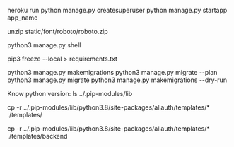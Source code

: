 heroku run python manage.py createsuperuser
python manage.py startapp app_name

unzip static/font/roboto/roboto.zip

python3 manage.py shell

pip3 freeze --local > requirements.txt

python3 manage.py makemigrations
python3 manage.py migrate --plan
python3 manage.py migrate
python3 manage.py makemigrations --dry-run


Know python version:
ls ../.pip-modules/lib


cp -r ../.pip-modules/lib/python3.8/site-packages/allauth/templates/* ./templates/

cp -r ../.pip-modules/lib/python3.8/site-packages/allauth/templates/* ./templates/backend

